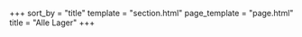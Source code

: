 +++
sort_by = "title"
template = "section.html"
page_template = "page.html"
title = "Alle Lager"
+++